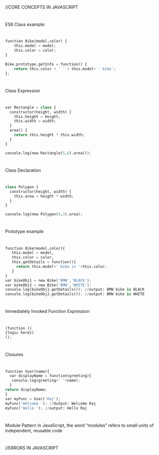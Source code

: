 //CORE CONCEPTS IN JAVASCRIPT

#
ES6 Class example:
#
```python
function Bike(model,color) {
    this.model = model;
    this.color = color;
}
 
Bike.prototype.getInfo = function() {
    return this.color + ' ' + this.model+ ' bike';
};
```
#
Class Expression
#
```python
var Rectangle = class {
  constructor(height, width) {
    this.height = height;
    this.width = width;
  }
  area() {
    return this.height * this.width;
  }
}

console.log(new Rectangle(5,8).area());
```
#
Class Declaration
#
```python
class Polygon {
  constructor(height, width) {
    this.area = height * width;
  }
}

console.log(new Polygon(4,3).area);
```
#
Prototype example
#
```python
function Bike(model,color){
   this.model = model,
   this.color = color,
   this.getDetails = function(){
     return this.model+' bike is '+this.color;
   }
}
var bikeObj1 = new Bike('BMW','BLACK');
var bikeObj2 = new Bike('BMW','WHITE');
console.log(bikeObj1.getDetails()); //output: BMW bike is BLACK
console.log(bikeObj2.getDetails()); //output: BMW bike is WHITE
```
#
Immediately Invoked Function Expression
#
```python
(function ()
{logic here})
();
```
#
Closures
#
```python
function User(name){
  var displayName = function(greeting){
   console.log(greeting+' '+name);
  }
return displayName;
}
var myFunc = User('Raj');
myFunc('Welcome '); //Output: Welcome Raj
myFunc('Hello '); //output: Hello Raj
```
#
Module Pattern
In JavaScript, the word “modules” refers to small units of independent, reusable code
#



//ERRORS IN JAVASCRIPT

